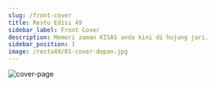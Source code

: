 ```yaml
---
slug: /front-cover
title: Restu Edisi 49
sidebar_label: Front Cover
description: Memori zaman KISAS anda kini di hujung jari.
sidebar_position: 1
image: /restu49/01-cover-depan.jpg
---
```


![cover-page](/restu49/01-cover-depan.jpg)
